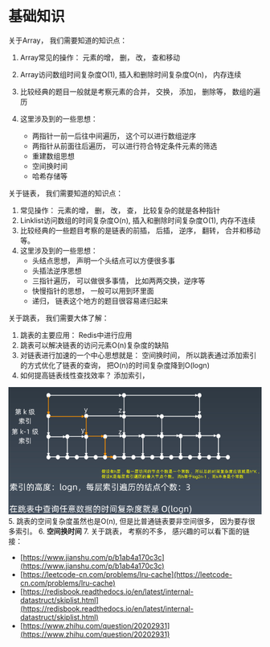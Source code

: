 # 基础知识

关于Array， 我们需要知道的知识点：

1. Array常见的操作： 元素的增， 删， 改， 查和移动

2. Array访问数组时间复杂度O(1), 插入和删除时间复杂度O(n)， 内存连续
3. 比较经典的题目一般就是考察元素的合并， 交换， 添加， 删除等， 数组的遍历
4. 这里涉及到的一些思想：
   * 两指针一前一后往中间遍历， 这个可以进行数组逆序
   * 两指针从前面往后遍历， 可以进行符合特定条件元素的筛选
   * 重建数组思想
   * 空间换时间
   * 哈希存储等

关于链表， 我们需要知道的知识点：

1. 常见操作： 元素的增， 删， 改， 查， 比较复杂的就是各种指针
2. Linklist访问数组的时间复杂度O(n), 插入和删除时间复杂度O(1), 内存不连续
3. 比较经典的一些题目考察的是链表的前插， 后插， 逆序， 翻转， 合并和移动等。
4. 这里涉及到的一些思想：
   * 头结点思想， 声明一个头结点可以方便很多事
   * 头插法逆序思想
   * 三指针遍历， 可以做很多事情， 比如两两交换，逆序等
   * 快慢指针的思想， 一般可以用到环里面
   * 递归， 链表这个地方的题目很容易递归起来

关于跳表， 我们需要大体了解：

1. 跳表的主要应用： Redis中进行应用
2. 跳表可以解决链表的访问元素O(n)复杂度的缺陷
3. 对链表进行加速的一个中心思想就是： 空间换时间， 所以跳表通过添加索引的方式优化了链表的查询， 把O(n)的时间复杂度降到O(logn)
4. 如何提高链表线性查找效率？   添加索引， 

![](img/skiplist.png)
5. 跳表的空间复杂度虽然也是O(n), 但是比普通链表要非空间很多， 因为要存很多索引。 
6. **空间换时间**
7. 关于跳表， 考察的不多， 感兴趣的可以看下面的链接：
   * [https://www.jianshu.com/p/b1ab4a170c3c](https://www.jianshu.com/p/b1ab4a170c3c)
   * [https://leetcode-cn.com/problems/lru-cache](https://leetcode-cn.com/problems/lru-cache)
   * [https://redisbook.readthedocs.io/en/latest/internal-datastruct/skiplist.html](https://redisbook.readthedocs.io/en/latest/internal-datastruct/skiplist.html)
   * [https://www.zhihu.com/question/20202931](https://www.zhihu.com/question/20202931)

